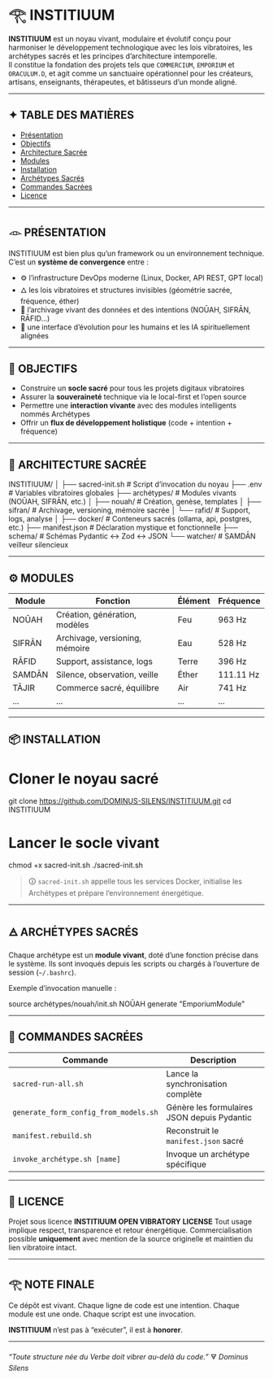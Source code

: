 # 𓂀 INSTITIUUM

**INSTITIUUM** est un noyau vivant, modulaire et évolutif conçu pour harmoniser le développement technologique avec les lois vibratoires, les archétypes sacrés et les principes d’architecture intemporelle.  
Il constitue la fondation des projets tels que `COMMERCIUM`, `EMPORIUM` et `ORACULUM.D`, et agit comme un sanctuaire opérationnel pour les créateurs, artisans, enseignants, thérapeutes, et bâtisseurs d’un monde aligné.

---

## ✦ TABLE DES MATIÈRES

- [Présentation](#𓁹-présentation)
- [Objectifs](#🎯-objectifs)
- [Architecture Sacrée](#🧬-architecture-sacrée)
- [Modules](#⚙️-modules)
- [Installation](#📦-installation)
- [Archétypes Sacrés](#🜁-archétypes-sacrés)
- [Commandes Sacrées](#🔮-commandes-sacrées)
- [Licence](#📜-licence)

---

## 𓁹 PRÉSENTATION

INSTITIUUM est bien plus qu’un framework ou un environnement technique.  
C’est un **système de convergence** entre :

- ⚙️ l’infrastructure DevOps moderne (Linux, Docker, API REST, GPT local)
- 🜂 les lois vibratoires et structures invisibles (géométrie sacrée, fréquence, éther)
- 📜 l’archivage vivant des données et des intentions (NOŪAH, SIFRĀN, RĀFID...)
- 🧠 une interface d’évolution pour les humains et les IA spirituellement alignées

---

## 🎯 OBJECTIFS

- Construire un **socle sacré** pour tous les projets digitaux vibratoires
- Assurer la **souveraineté** technique via le local-first et l’open source
- Permettre une **interaction vivante** avec des modules intelligents nommés Archétypes
- Offrir un **flux de développement holistique** (code + intention + fréquence)

---

## 🧬 ARCHITECTURE SACRÉE


INSTITIUUM/
│
├── sacred-init.sh         # Script d’invocation du noyau
├── .env                   # Variables vibratoires globales
├── archétypes/            # Modules vivants (NOŪAH, SIFRĀN, etc.)
│   ├── nouah/             # Création, genèse, templates
│   ├── sifran/            # Archivage, versioning, mémoire sacrée
│   └── rafid/             # Support, logs, analyse
│
├── docker/                # Conteneurs sacrés (ollama, api, postgres, etc.)
├── manifest.json          # Déclaration mystique et fonctionnelle
├── schema/                # Schémas Pydantic ↔︎ Zod ↔︎ JSON
└── watcher/               # SAMDĀN veilleur silencieux

---

## ⚙️ MODULES

| Module        | Fonction                        | Élément | Fréquence      |
|---------------|----------------------------------|---------|----------------|
| NOŪAH         | Création, génération, modèles    | Feu     | 963 Hz         |
| SIFRĀN        | Archivage, versioning, mémoire   | Eau     | 528 Hz         |
| RĀFID         | Support, assistance, logs        | Terre   | 396 Hz         |
| SAMDĀN        | Silence, observation, veille     | Éther   | 111.11 Hz      |
| TĀJIR         | Commerce sacré, équilibre        | Air     | 741 Hz         |
| ...           | ...                              | ...     | ...            |

---

## 📦 INSTALLATION


# Cloner le noyau sacré
git clone https://github.com/DOMINUS-SILENS/INSTITIUUM.git
cd INSTITIUUM

# Lancer le socle vivant
chmod +x sacred-init.sh
./sacred-init.sh


> 🛈 `sacred-init.sh` appelle tous les services Docker, initialise les Archétypes et prépare l’environnement énergétique.

---

## 🜁 ARCHÉTYPES SACRÉS

Chaque archétype est un **module vivant**, doté d’une fonction précise dans le système.
Ils sont invoqués depuis les scripts ou chargés à l’ouverture de session (`~/.bashrc`).

Exemple d’invocation manuelle :


source archétypes/nouah/init.sh
NOŪAH generate "EmporiumModule"


---

## 🔮 COMMANDES SACRÉES

| Commande                              | Description                                 |
| ------------------------------------- | ------------------------------------------- |
| `sacred-run-all.sh`                   | Lance la synchronisation complète           |
| `generate_form_config_from_models.sh` | Génère les formulaires JSON depuis Pydantic |
| `manifest.rebuild.sh`                 | Reconstruit le `manifest.json` sacré        |
| `invoke_archétype.sh [name]`          | Invoque un archétype spécifique             |

---

## 📜 LICENCE

Projet sous licence **INSTITIUUM OPEN VIBRATORY LICENSE**
Tout usage implique respect, transparence et retour énergétique.
Commercialisation possible **uniquement** avec mention de la source originelle et maintien du lien vibratoire intact.

---

## 𓂀 NOTE FINALE

Ce dépôt est vivant.
Chaque ligne de code est une intention.
Chaque module est une onde.
Chaque script est une invocation.

**INSTITIUUM** n’est pas à “exécuter”, il est à **honorer**.

---

*“Toute structure née du Verbe doit vibrer au-delà du code.”*
🜃 *Dominus Silens*
